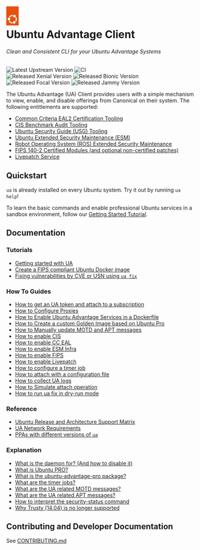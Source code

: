 <h1>
  <a href="https://ubuntu.com/advantage" target="_blank">
    <img src="./.assets/circle_of_friends.png" width="33"/>
  </a>
  <br>
  Ubuntu Advantage Client
</h1>

###### Clean and Consistent CLI for your Ubuntu Advantage Systems
![Latest Upstream Version](https://img.shields.io/github/v/tag/canonical/ubuntu-advantage-client.svg?label=Latest%20Upstream%20Version&logo=github&logoColor=white&color=33ce57)
![CI](https://github.com/canonical/ubuntu-advantage-client/actions/workflows/ci-base.yaml/badge.svg?branch=main)
<br/>
![Released Xenial Version](https://img.shields.io/ubuntu/v/ubuntu-advantage-tools/xenial?label=Xenial&logo=ubuntu&logoColor=white)
![Released Bionic Version](https://img.shields.io/ubuntu/v/ubuntu-advantage-tools/bionic?label=Bionic&logo=ubuntu&logoColor=white)
![Released Focal Version](https://img.shields.io/ubuntu/v/ubuntu-advantage-tools/focal?label=Focal&logo=ubuntu&logoColor=white)
![Released Jammy Version](https://img.shields.io/ubuntu/v/ubuntu-advantage-tools/jammy?label=Jammy&logo=ubuntu&logoColor=white)

The Ubuntu Advantage (UA) Client provides users with a simple mechanism to
view, enable, and disable offerings from Canonical on their system. The
following entitlements are supported:

- [Common Criteria EAL2 Certification Tooling](https://ubuntu.com/security/cc)
- [CIS Benchmark Audit Tooling](https://ubuntu.com/security/cis)
- [Ubuntu Security Guide (USG) Tooling](https://ubuntu.com/security/certifications/docs/usg)
- [Ubuntu Extended Security Maintenance (ESM)](https://ubuntu.com/security/esm)
- [Robot Operating System (ROS) Extended Security Maintenance](https://ubuntu.com/robotics/ros-esm)
- [FIPS 140-2 Certified Modules (and optional non-certified patches)](https://ubuntu.com/security/fips)
- [Livepatch Service](https://ubuntu.com/security/livepatch)

## Quickstart

`ua` is already installed on every Ubuntu system. Try it out by running `ua help`!

To learn the basic commands and enable professional Ubuntu services in a sandbox environment, follow our [Getting Started Tutorial](./docs/tutorials/basic_ua_commands.md).


## Documentation

### Tutorials

* [Getting started with UA](./docs/tutorials/basic_ua_commands.md)
* [Create a FIPS compliant Ubuntu Docker image](./docs/tutorials/create_a_fips_docker_image.md)
* [Fixing vulnerabilities by CVE or USN using `ua fix`](./docs/tutorials/ua_fix_scenarios.md)

### How To Guides

* [How to get an UA token and attach to a subscription](./docs/howtoguides/get_token_and_attach.md)
* [How to Configure Proxies](./docs/howtoguides/configure_proxies.md)
* [How to Enable Ubuntu Advantage Services in a Dockerfile](./docs/howtoguides/enable_ua_in_dockerfile.md)
* [How to Create a custom Golden Image based on Ubuntu Pro](./docs/howtoguides/create_pro_golden_image.md)
* [How to Manually update MOTD and APT messages](./docs/howtoguides/update_motd_messages.md)
* [How to enable CIS](./docs/howtoguides/enable_cis.md)
* [How to enable CC EAL](./docs/howtoguides/enable_cc.md)
* [How to enable ESM Infra](./docs/howtoguides/enable_esm_infra.md)
* [How to enable FIPS](./docs/howtoguides/enable_fips.md)
* [How to enable Livepatch](./docs/howtoguides/enable_livepatch.md)
* [How to configure a timer job](./docs/howtoguides/configuring_timer_jobs.md)
* [How to attach with a configuration file](./docs/howtoguides/how_to_attach_with_config_file.md)
* [How to collect UA logs](./docs/howtoguides/how_to_collect_ua_logs.md)
* [How to Simulate attach operation](./docs/howtoguides/how_to_simulate_attach.md)
* [How to run ua fix in dry-run mode](./docs/howtoguides/how_to_run_ua_fix_in_dry_run_mode.md)

### Reference

* [Ubuntu Release and Architecture Support Matrix](./docs/references/support_matrix.md)
* [UA Network Requirements](./docs/references/network_requirements.md)
* [PPAs with different versions of `ua`](./docs/references/ppas.md)

### Explanation

* [What is the daemon for? (And how to disable it)](./docs/explanations/what_is_the_daemon.md)
* [What is Ubuntu PRO?](./docs/explanations/what_is_ubuntu_pro.md)
* [What is the ubuntu-advantage-pro package?](./docs/explanations/what_is_the_ubuntu_advantage_pro_package.md)
* [What are the timer jobs?](./docs/explanations/what_are_the_timer_jobs.md)
* [What are the UA related MOTD messages?](./docs/explanations/motd_messages.md)
* [What are the UA related APT messages?](./docs/explanations/apt_messages.md)
* [How to interpret the security-status command](./docs/explanations/how_to_interpret_the_security_status_command.md)
* [Why Trusty (14.04) is no longer supported](./docs/explanations/why_trusty_is_no_longer_supported.md)

## Contributing and Developer Documentation
See [CONTRIBUTING.md](CONTRIBUTING.md)
